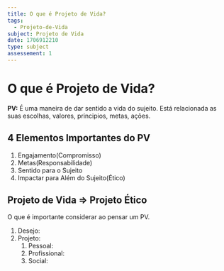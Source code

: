 ```yaml
---
title: O que é Projeto de Vida?
tags:
  - Projeto-de-Vida
subject: Projeto de Vida
date: 1706912210
type: subject
assessement: 1
---
```

# O que é Projeto de Vida?
**PV:** É uma maneira de dar sentido a vida do sujeito. Está relacionada as suas escolhas, valores, principios, metas, ações.

## 4 Elementos Importantes do PV
1. Engajamento(Compromisso)
2. Metas(Responsabilidade)
3. Sentido para o Sujeito
4. Impactar para Além do Sujeito(Ético)

## Projeto de Vida => Projeto Ético
O que é importante considerar ao pensar um PV.
1. Desejo:
2. Projeto:
	1. Pessoal:
	2. Profissional:
	3. Social: